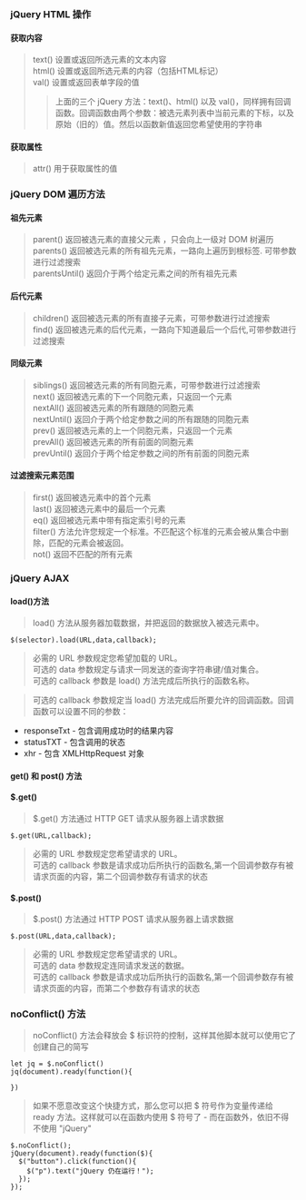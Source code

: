 ### jQuery HTML 操作

#### 获取内容
> text()    设置或返回所选元素的文本内容            
> html()    设置或返回所选元素的内容（包括HTML标记）            
> val() 设置或返回表单字段的值          
>> 上面的三个 jQuery 方法：text()、html() 以及 val()，同样拥有回调函数。回调函数由两个参数：被选元素列表中当前元素的下标，以及原始（旧的）值。然后以函数新值返回您希望使用的字符串

#### 获取属性
> attr()    用于获取属性的值            

### jQuery DOM 遍历方法

#### 祖先元素
> parent()  返回被选元素的直接父元素 ，只会向上一级对 DOM 树遍历            
> parents() 返回被选元素的所有祖先元素，一路向上遍历到根标签. 可带参数进行过滤搜索          
> parentsUntil()    返回介于两个给定元素之间的所有祖先元素          

#### 后代元素
> children()    返回被选元素的所有直接子元素，可带参数进行过滤搜索          
> find()    返回被选元素的后代元素，一路向下知道最后一个后代,可带参数进行过滤搜索           

#### 同级元素
> siblings()    返回被选元素的所有同胞元素，可带参数进行过滤搜索            
> next()    返回被选元素的下一个同胞元素，只返回一个元素            
> nextAll() 返回被选元素的所有跟随的同胞元素            
> nextUntil()   返回介于两个给定参数之间的所有跟随的同胞元素            
> prev()    返回被选元素的上一个同胞元素，只返回一个元素            
> prevAll() 返回被选元素的所有前面的同胞元素            
> prevUntil()   返回介于两个给定参数之间的所有前面的同胞元素            

#### 过滤搜索元素范围
> first()   返回被选元素中的首个元素            
> last()    返回被选元素中的最后一个元素            
> eq()  返回被选元素中带有指定索引号的元素          
> filter()  方法允许您规定一个标准。不匹配这个标准的元素会被从集合中删除，匹配的元素会被返回。          
> not() 返回不匹配的所有元素            

### jQuery AJAX

#### load()方法
> load() 方法从服务器加载数据，并把返回的数据放入被选元素中。           
```
$(selector).load(URL,data,callback);
```
> 必需的 URL 参数规定您希望加载的 URL。             
> 可选的 data 参数规定与请求一同发送的查询字符串键/值对集合。           
> 可选的 callback 参数是 load() 方法完成后所执行的函数名称。            

> 可选的 callback 参数规定当 load() 方法完成后所要允许的回调函数。回调函数可以设置不同的参数：
* responseTxt - 包含调用成功时的结果内容
* statusTXT - 包含调用的状态
* xhr - 包含 XMLHttpRequest 对象

#### get() 和 post() 方法

#### $.get()
> $.get() 方法通过 HTTP GET 请求从服务器上请求数据          
```
$.get(URL,callback);
```
> 必需的 URL 参数规定您希望请求的 URL。         
> 可选的 callback 参数是请求成功后所执行的函数名,第一个回调参数存有被请求页面的内容，第二个回调参数存有请求的状态           

#### $.post()   
> $.post() 方法通过 HTTP POST 请求从服务器上请求数据            
```
$.post(URL,data,callback);
```
> 必需的 URL 参数规定您希望请求的 URL。         
> 可选的 data 参数规定连同请求发送的数据。          
> 可选的 callback 参数是请求成功后所执行的函数名,第一个回调参数存有被请求页面的内容，而第二个参数存有请求的状态         

### noConflict() 方法
> noConflict() 方法会释放会 $ 标识符的控制，这样其他脚本就可以使用它了              
> 创建自己的简写            
```
let jq = $.noConflict()
jq(document).ready(function(){

})
```
> 如果不愿意改变这个快捷方式，那么您可以把 $ 符号作为变量传递给 ready 方法。这样就可以在函数内使用 $ 符号了 - 而在函数外，依旧不得不使用 "jQuery"           
```
$.noConflict();
jQuery(document).ready(function($){
  $("button").click(function(){
    $("p").text("jQuery 仍在运行！");
  });
});
```